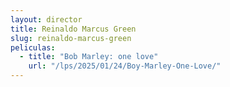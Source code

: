 ```yaml
---
layout: director
title: Reinaldo Marcus Green
slug: reinaldo-marcus-green
peliculas:
  - title: "Bob Marley: one love"
    url: "/lps/2025/01/24/Boy-Marley-One-Love/"
---
```

